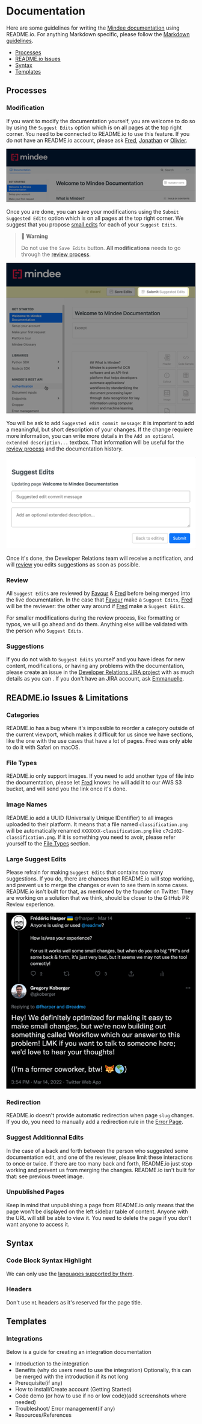 # Documentation

Here are some guidelines for writing the [Mindee documentation](https://developers.mindee.com/docs) using README.io. For anything Markdown specific, please follow the [Markdown guidelines](markdown.md).

- [Processes](#processes)
- [README.io Issues](#readmeio-issues--limitations)
- [Syntax](#syntax)
- [Templates](#templates)

## Processes

### Modification

If you want to modify the documentation yourself, you are welcome to do so by using the `Suggest Edits` option which is on all pages at the top right corner. You need to be connected to README.io to use this feature. If you do not have an README.io account, please ask [Fred](https://github.com/fharper), [Jonathan](https://github.com/jonathanMindee) or [Olivier](https://github.com/olivMindee).

![Screenshot of the Suggest Edits link & icon](../../img/readmeio-suggest-edits.png)

Once you are done, you can save your modifications using the `Submit Suggested Edits` option which is on all pages at the top right corner. We suggest that you propose [small edits](#large-suggest-edits) for each of your `Suggest Edits`.

> 🚧 **Warning**
>
> Do not use the `Save Edits` button. **All modifications** needs to go through the [review process](#review).

![Screenshot of the Submit Suggested Edits link & icon](../../img/readmeio-submit-suggested-edits.png)

You will be ask to add `Suggested edit commit message`: it is important to add a meaningful, but short description of your changes. If the change requiere more information, you can write more details in the `Add an optional extended description...` textbox. That information will be useful for the [review process](#review) and the documentation history.

![Screenshot of the Suggest Edits link & icon](../../img/readmeio-suggest-edits-message.png)

Once it's done, the Developer Relations team will receive a notification, and will [review](#review) you edits suggestions as soon as possible.

### Review

All `Suggest Edits` are reviewed by [Favour](https://github.com/fakela) & [Fred](https://github.com/fharper) before being merged into the live documentation. In the case that [Favour](https://github.com/fakela) make a `Suggest Edits`, [Fred](https://github.com/fharper) will be the reviewer: the other way around if [Fred](https://github.com/fharper) make a `Suggest Edits`.

For smaller modifications during the review process, like formatting or typos, we will go ahead and do them. Anything else will be validated with the person who `Suggest Edits`.

### Suggestions

If you do not wish to `Suggest Edits` yourself and you have ideas for new content, modifications, or having any problems with the documentation, please create an issue in the [Developer Relations JIRA project](https://mindee.atlassian.net/jira/software/projects/DEVREL/issues/) with as much details as you can . If you don't have an JIRA account, ask [Emmanuelle](https://github.com/emmanuellethomas).

## README.io Issues & Limitations

### Categories
README.io has a bug where it's impossible to reorder a category outside of the current viewport, which makes it difficult for us since we have sections, like the one with the use cases that have a lot of pages. Fred was only able to do it with Safari on macOS.

### File Types
README.io only support images. If you need to add another type of file into the documentation, please let [Fred](https://github.com/fharper) knows: he will add it to our AWS S3 bucket, and will send you the link once it's done.

### Image Names
README.io add a UUID (Universally Unique IDentifier) to all images uploaded to their platform. It means that a file named `classification.png` will be automatically renamed `XXXXXXX-classification.png` like `c7c2d02-classification.png`. If it is something you need to avoir, please refer yourself to the [File Types](#file-types) section.

### Large Suggest Edits
Please refrain for making `Suggest Edits` that contains too many suggestions. If you do, there are chances that README.io will stop working, and prevent us to merge the changes or even to see them in some cases. README.io isn't built for that, as mentioned by the founder on Twitter. They are working on a solution that we think, should be closer to the GitHub PR Review experience.

![Screenshot of the exchange between README.io founder & Fred](../../img/readmeio-small-changes.png)

### Redirection
README.io doesn't provide automatic redirection when page `slug` changes. If you do, you need to manually add a redirection rule in the [Error Page](https://dash.readme.com/project/mindee/v1.0/errors).

### Suggest Additionnal Edits
In the case of a back and forth between the person who suggested some documentation edit, and one of the reviewer, please limit these interactions to once or twice. If there are too many back and forth, README.io just stop working and prevent us from merging the changes. README.io isn't built for that: see previous tweet image.

### Unpublished Pages
Keep in mind that unpublishing a page from README.io only means that the page won't be displayed on the left sidebar table of content. Anyone with the URL will still be able to view it. You need to delete the page if you don't want anyone to access it.

## Syntax

### Code Block Syntax Highlight
We can only use the [languages supported by them](https://rdmd.readme.io/docs/code-blocks#language-support).

### Headers
Don't use `H1` headers as it's reserved for the page title.

## Templates

### Integrations

Below is a guide for creating an integration documentation

- Introduction to the integration
- Benefits (why do users need to use the integration) Optionally, this can be merged with the introduction if its not long
- Prerequisite(if any)
- How to install/Create account (Getting Started)
- Code demo (or how to use if no or low code)(add screenshots where needed)
- Troubleshoot/ Error management(if any)
- Resources/References

